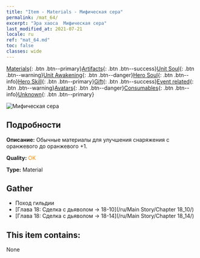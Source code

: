 ```yaml
---
title: "Item - Materials - Мифическая сера"
permalink: /mat_64/
excerpt: "Эра хаоса  Мифическая сера"
last_modified_at: 2021-07-21
locale: ru
ref: "mat_64.md"
toc: false
classes: wide
---
```

 [Materials](/ItemsRU/){: .btn .btn--primary}[Artifacts](/ItemsRU/Artifacts/){: .btn .btn--success}[Unit Soul](/ItemsRU/UnitSoul/){: .btn .btn--warning}[Unit Awakening](/ItemsRU/UnitAwakening/){: .btn .btn--danger}[Hero Soul](/ItemsRU/HeroSoul/){: .btn .btn--info}[Hero Skill](/ItemsRU/HeroSkill/){: .btn .btn--primary}[Gift](/ItemsRU/Gift/){: .btn .btn--success}[Event related](/ItemsRU/Events/){: .btn .btn--warning}[Avatars](/ItemsRU/Avatars/){: .btn .btn--danger}[Consumables](/ItemsRU/Consumables/){: .btn .btn--info}[Unknown](/ItemsRU/Unknown/){: .btn .btn--primary}

 ![Мифическая сера](/images/t/i_cailiao_liuhuang3.png)

## Подробности
 **Описание:** Обычные материалы для улучшения снаряжения c оранжевого до оранжевого +1.

 **Quality:** <span style="color: #FF8C00">OK</span>

 **Type:** Material

## Gather

*    Поход гильдии 
*    [Глава 18: Сделка с дьяволом -> 18-10](/ru/Main Story/Chapter 18_10/) 
*    [Глава 18: Сделка с дьяволом -> 18-14](/ru/Main Story/Chapter 18_14/) 

## This item contains:

  None

